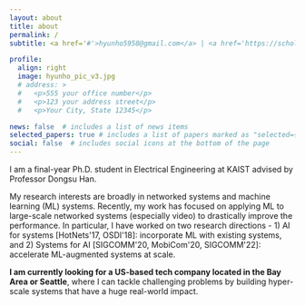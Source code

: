 ```yaml
---
layout: about
title: about
permalink: /
subtitle: <a href='#'>hyunho5958@gmail.com</a> | <a href='https://scholar.google.com/citations?user=xi1Zy7MAAAAJ&hl=en'>Google Scholar</a> | <a href='https://www.linkedin.com/in/hyunho-yeo-3a16601b4/'>Linkedin</a> | <a href='assets/pdf/hyunho_cv.pdf'>CV</a>

profile:
  align: right
  image: hyunho_pic_v3.jpg
  # address: >
  #   <p>555 your office number</p>
  #   <p>123 your address street</p>
  #   <p>Your City, State 12345</p>

news: false  # includes a list of news items
selected_papers: true # includes a list of papers marked as "selected={true}"
social: false  # includes social icons at the bottom of the page
---
```


I am a final-year Ph.D. student in Electrical Engineering at KAIST advised by Professor Dongsu Han. 

My research interests are broadly in networked systems and machine learning (ML) systems. Recently, my work has focused on applying ML to large-scale networked systems (especially video) to drastically improve the performance. In particular, I have worked on two research directions - 1) AI for systems [HotNets'17, OSDI'18]: incorporate ML with existing systems, and 2) Systems for AI [SIGCOMM'20, MobiCom'20, SIGCOMM'22]: accelerate ML-augmented systems at scale.

**I am currently looking for a US-based tech company located in the Bay Area or Seattle**, where I can tackle challenging problems by building hyper-scale systems that have a huge real-world impact.


<!-- Write your biography here. Tell the world about yourself. Link to your favorite [subreddit](http://reddit.com). You can put a picture in, too. The code is already in, just name your picture `prof_pic.jpg` and put it in the `img/` folder.

Put your address / P.O. box / other info right below your picture. You can also disable any these elements by editing `profile` property of the YAML header of your `_pages/about.md`. Edit `_bibliography/papers.bib` and Jekyll will render your [publications page](/al-folio/publications/) automatically.

Link to your social media connections, too. This theme is set up to use [Font Awesome icons](http://fortawesome.github.io/Font-Awesome/) and [Academicons](https://jpswalsh.github.io/academicons/), like the ones below. Add your Facebook, Twitter, LinkedIn, Google Scholar, or just disable all of them. -->

